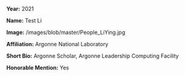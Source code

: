 **Year:** 2021

**Name:** Test Li

**Image:** /images/blob/master/People_LiYing.jpg

**Affiliation:** Argonne National Laboratory

**Short Bio:** Argonne Scholar, Argonne Leadership Computing Facility

**Honorable Mention:** Yes

